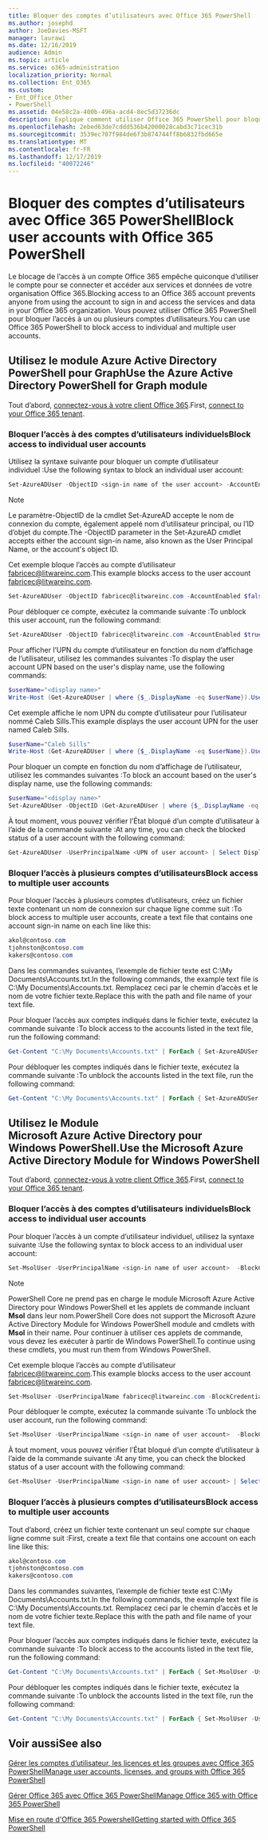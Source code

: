 ```yaml
---
title: Bloquer des comptes d’utilisateurs avec Office 365 PowerShell
ms.author: josephd
author: JoeDavies-MSFT
manager: laurawi
ms.date: 12/16/2019
audience: Admin
ms.topic: article
ms.service: o365-administration
localization_priority: Normal
ms.collection: Ent_O365
ms.custom:
- Ent_Office_Other
- PowerShell
ms.assetid: 04e58c2a-400b-496a-acd4-8ec5d37236dc
description: Explique comment utiliser Office 365 PowerShell pour bloquer et débloquer l’accès aux comptes Office 365.
ms.openlocfilehash: 2ebed63de7cddd536b42000028cabd3c71cec31b
ms.sourcegitcommit: 3539ec707f984de6f3b874744ff8b6832fbd665e
ms.translationtype: MT
ms.contentlocale: fr-FR
ms.lasthandoff: 12/17/2019
ms.locfileid: "40072246"
---
```

# <a name="block-user-accounts-with-office-365-powershell"></a><span data-ttu-id="05944-103">Bloquer des comptes d’utilisateurs avec Office 365 PowerShell</span><span class="sxs-lookup"><span data-stu-id="05944-103">Block user accounts with Office 365 PowerShell</span></span>

<span data-ttu-id="05944-104">Le blocage de l’accès à un compte Office 365 empêche quiconque d’utiliser le compte pour se connecter et accéder aux services et données de votre organisation Office 365.</span><span class="sxs-lookup"><span data-stu-id="05944-104">Blocking access to an Office 365 account prevents anyone from using the account to sign in and access the services and data in your Office 365 organization.</span></span> <span data-ttu-id="05944-105">Vous pouvez utiliser Office 365 PowerShell pour bloquer l’accès à un ou plusieurs comptes d’utilisateurs.</span><span class="sxs-lookup"><span data-stu-id="05944-105">You can use Office 365 PowerShell to block access to individual and multiple user accounts.</span></span>

## <a name="use-the-azure-active-directory-powershell-for-graph-module"></a><span data-ttu-id="05944-106">Utilisez le module Azure Active Directory PowerShell pour Graph</span><span class="sxs-lookup"><span data-stu-id="05944-106">Use the Azure Active Directory PowerShell for Graph module</span></span>

<span data-ttu-id="05944-107">Tout d’abord, [connectez-vous à votre client Office 365](connect-to-office-365-powershell.md#connect-with-the-azure-active-directory-powershell-for-graph-module).</span><span class="sxs-lookup"><span data-stu-id="05944-107">First, [connect to your Office 365 tenant](connect-to-office-365-powershell.md#connect-with-the-azure-active-directory-powershell-for-graph-module).</span></span>
 
### <a name="block-access-to-individual-user-accounts"></a><span data-ttu-id="05944-108">Bloquer l’accès à des comptes d’utilisateurs individuels</span><span class="sxs-lookup"><span data-stu-id="05944-108">Block access to individual user accounts</span></span>

<span data-ttu-id="05944-109">Utilisez la syntaxe suivante pour bloquer un compte d’utilisateur individuel :</span><span class="sxs-lookup"><span data-stu-id="05944-109">Use the following syntax to block an individual user account:</span></span>
  
```powershell
Set-AzureADUser -ObjectID <sign-in name of the user account> -AccountEnabled $false
```

> [!NOTE]
> <span data-ttu-id="05944-110">Le paramètre-ObjectID de la cmdlet Set-AzureAD accepte le nom de connexion du compte, également appelé nom d’utilisateur principal, ou l’ID d’objet du compte.</span><span class="sxs-lookup"><span data-stu-id="05944-110">The -ObjectID parameter in the Set-AzureAD cmdlet accepts either the account sign-in name, also known as the User Principal Name, or the account's object ID.</span></span> 
  
<span data-ttu-id="05944-111">Cet exemple bloque l’accès au compte d’utilisateur fabricec@litwareinc.com.</span><span class="sxs-lookup"><span data-stu-id="05944-111">This example blocks access to the user account fabricec@litwareinc.com.</span></span>
  
```powershell
Set-AzureADUser -ObjectID fabricec@litwareinc.com -AccountEnabled $false
```

<span data-ttu-id="05944-112">Pour débloquer ce compte, exécutez la commande suivante :</span><span class="sxs-lookup"><span data-stu-id="05944-112">To unblock this user account, run the following command:</span></span>
  
```powershell
Set-AzureADUser -ObjectID fabricec@litwareinc.com -AccountEnabled $true
```

<span data-ttu-id="05944-113">Pour afficher l’UPN du compte d’utilisateur en fonction du nom d’affichage de l’utilisateur, utilisez les commandes suivantes :</span><span class="sxs-lookup"><span data-stu-id="05944-113">To display the user account UPN based on the user's display name, use the following commands:</span></span>
  
```powershell
$userName="<display name>"
Write-Host (Get-AzureADUser | where {$_.DisplayName -eq $userName}).UserPrincipalName

```

<span data-ttu-id="05944-114">Cet exemple affiche le nom UPN du compte d’utilisateur pour l’utilisateur nommé Caleb Sills.</span><span class="sxs-lookup"><span data-stu-id="05944-114">This example displays the user account UPN for the user named Caleb Sills.</span></span>
  
```powershell
$userName="Caleb Sills"
Write-Host (Get-AzureADUser | where {$_.DisplayName -eq $userName}).UserPrincipalName
```

<span data-ttu-id="05944-115">Pour bloquer un compte en fonction du nom d’affichage de l’utilisateur, utilisez les commandes suivantes :</span><span class="sxs-lookup"><span data-stu-id="05944-115">To block an account based on the user's display name, use the following commands:</span></span>
  
```powershell
$userName="<display name>"
Set-AzureADUser -ObjectID (Get-AzureADUser | where {$_.DisplayName -eq $userName}).UserPrincipalName -AccountEnabled $false

```

<span data-ttu-id="05944-116">À tout moment, vous pouvez vérifier l’État bloqué d’un compte d’utilisateur à l’aide de la commande suivante :</span><span class="sxs-lookup"><span data-stu-id="05944-116">At any time, you can check the blocked status of a user account with the following command:</span></span>
  
```powershell
Get-AzureADUser -UserPrincipalName <UPN of user account> | Select DisplayName,AccountEnabled
```

### <a name="block-access-to-multiple-user-accounts"></a><span data-ttu-id="05944-117">Bloquer l’accès à plusieurs comptes d’utilisateurs</span><span class="sxs-lookup"><span data-stu-id="05944-117">Block access to multiple user accounts</span></span>

<span data-ttu-id="05944-118">Pour bloquer l’accès à plusieurs comptes d’utilisateurs, créez un fichier texte contenant un nom de connexion sur chaque ligne comme suit :</span><span class="sxs-lookup"><span data-stu-id="05944-118">To block access to multiple user accounts, create a text file that contains one account sign-in name on each line like this:</span></span>
    
  ```powershell
akol@contoso.com
tjohnston@contoso.com
kakers@contoso.com
  ```

<span data-ttu-id="05944-119">Dans les commandes suivantes, l’exemple de fichier texte est C:\My Documents\Accounts.txt.</span><span class="sxs-lookup"><span data-stu-id="05944-119">In the following commands, the example text file is C:\My Documents\Accounts.txt.</span></span> <span data-ttu-id="05944-120">Remplacez ceci par le chemin d’accès et le nom de votre fichier texte.</span><span class="sxs-lookup"><span data-stu-id="05944-120">Replace this with the path and file name of your text file.</span></span>
  
<span data-ttu-id="05944-121">Pour bloquer l’accès aux comptes indiqués dans le fichier texte, exécutez la commande suivante :</span><span class="sxs-lookup"><span data-stu-id="05944-121">To block access to the accounts listed in the text file, run the following command:</span></span>
    
```powershell
Get-Content "C:\My Documents\Accounts.txt" | ForEach { Set-AzureADUSer -ObjectID $_ -AccountEnabled $false }
```

<span data-ttu-id="05944-122">Pour débloquer les comptes indiqués dans le fichier texte, exécutez la commande suivante :</span><span class="sxs-lookup"><span data-stu-id="05944-122">To unblock the accounts listed in the text file, run the following command:</span></span>
    
```powershell
Get-Content "C:\My Documents\Accounts.txt" | ForEach { Set-AzureADUSer -ObjectID $_ -AccountEnabled $true }
```

## <a name="use-the-microsoft-azure-active-directory-module-for-windows-powershell"></a><span data-ttu-id="05944-123">Utilisez le Module Microsoft Azure Active Directory pour Windows PowerShell.</span><span class="sxs-lookup"><span data-stu-id="05944-123">Use the Microsoft Azure Active Directory Module for Windows PowerShell</span></span>

<span data-ttu-id="05944-124">Tout d’abord, [connectez-vous à votre client Office 365](connect-to-office-365-powershell.md#connect-with-the-microsoft-azure-active-directory-module-for-windows-powershell).</span><span class="sxs-lookup"><span data-stu-id="05944-124">First, [connect to your Office 365 tenant](connect-to-office-365-powershell.md#connect-with-the-microsoft-azure-active-directory-module-for-windows-powershell).</span></span>
    
### <a name="block-access-to-individual-user-accounts"></a><span data-ttu-id="05944-125">Bloquer l’accès à des comptes d’utilisateurs individuels</span><span class="sxs-lookup"><span data-stu-id="05944-125">Block access to individual user accounts</span></span>

<span data-ttu-id="05944-126">Pour bloquer l’accès à un compte d’utilisateur individuel, utilisez la syntaxe suivante :</span><span class="sxs-lookup"><span data-stu-id="05944-126">Use the following syntax to block access to an individual user account:</span></span>
  
```powershell
Set-MsolUser -UserPrincipalName <sign-in name of user account>  -BlockCredential $true
```

>[!Note]
><span data-ttu-id="05944-127">PowerShell Core ne prend pas en charge le module Microsoft Azure Active Directory pour Windows PowerShell et les applets de commande incluant **Msol** dans leur nom.</span><span class="sxs-lookup"><span data-stu-id="05944-127">PowerShell Core does not support the Microsoft Azure Active Directory Module for Windows PowerShell module and cmdlets with **Msol** in their name.</span></span> <span data-ttu-id="05944-128">Pour continuer à utiliser ces applets de commande, vous devez les exécuter à partir de Windows PowerShell.</span><span class="sxs-lookup"><span data-stu-id="05944-128">To continue using these cmdlets, you must run them from Windows PowerShell.</span></span>
>

<span data-ttu-id="05944-129">Cet exemple bloque l’accès au compte d’utilisateur fabricec@litwareinc.com.</span><span class="sxs-lookup"><span data-stu-id="05944-129">This example blocks access to the user account fabricec@litwareinc.com.</span></span>
  
```powershell
Set-MsolUser -UserPrincipalName fabricec@litwareinc.com -BlockCredential $true
```

<span data-ttu-id="05944-130">Pour débloquer le compte, exécutez la commande suivante :</span><span class="sxs-lookup"><span data-stu-id="05944-130">To unblock the user account, run the following command:</span></span>
  
```powershell
Set-MsolUser -UserPrincipalName <sign-in name of user account>  -BlockCredential $false
```

<span data-ttu-id="05944-131">À tout moment, vous pouvez vérifier l’État bloqué d’un compte d’utilisateur à l’aide de la commande suivante :</span><span class="sxs-lookup"><span data-stu-id="05944-131">At any time, you can check the blocked status of a user account with the following command:</span></span>
  
```powershell
Get-MsolUser -UserPrincipalName <sign-in name of user account> | Select DisplayName,BlockCredential
```

### <a name="block-access-to-multiple-user-accounts"></a><span data-ttu-id="05944-132">Bloquer l’accès à plusieurs comptes d’utilisateurs</span><span class="sxs-lookup"><span data-stu-id="05944-132">Block access to multiple user accounts</span></span>

<span data-ttu-id="05944-133">Tout d’abord, créez un fichier texte contenant un seul compte sur chaque ligne comme suit :</span><span class="sxs-lookup"><span data-stu-id="05944-133">First, create a text file that contains one account on each line like this:</span></span>
    
```powershell
akol@contoso.com
tjohnston@contoso.com
kakers@contoso.com
```

<span data-ttu-id="05944-134">Dans les commandes suivantes, l’exemple de fichier texte est C:\My Documents\Accounts.txt.</span><span class="sxs-lookup"><span data-stu-id="05944-134">In the following commands, the example text file is C:\My Documents\Accounts.txt.</span></span> <span data-ttu-id="05944-135">Remplacez ceci par le chemin d’accès et le nom de votre fichier texte.</span><span class="sxs-lookup"><span data-stu-id="05944-135">Replace this with the path and file name of your text file.</span></span>
    
<span data-ttu-id="05944-136">Pour bloquer l’accès aux comptes indiqués dans le fichier texte, exécutez la commande suivante :</span><span class="sxs-lookup"><span data-stu-id="05944-136">To block access to the accounts listed in the text file, run the following command:</span></span>
    
  ```powershell
  Get-Content "C:\My Documents\Accounts.txt" | ForEach { Set-MsolUser -UserPrincipalName $_ -BlockCredential $true }
  ```
<span data-ttu-id="05944-137">Pour débloquer les comptes indiqués dans le fichier texte, exécutez la commande suivante :</span><span class="sxs-lookup"><span data-stu-id="05944-137">To unblock the accounts listed in the text file, run the following command:</span></span>
    
  ```powershell
  Get-Content "C:\My Documents\Accounts.txt" | ForEach { Set-MsolUser -UserPrincipalName $_ -BlockCredential $false }
  ```

## <a name="see-also"></a><span data-ttu-id="05944-138">Voir aussi</span><span class="sxs-lookup"><span data-stu-id="05944-138">See also</span></span>

[<span data-ttu-id="05944-139">Gérer les comptes d’utilisateur, les licences et les groupes avec Office 365 PowerShell</span><span class="sxs-lookup"><span data-stu-id="05944-139">Manage user accounts, licenses, and groups with Office 365 PowerShell</span></span>](manage-user-accounts-and-licenses-with-office-365-powershell.md)
  
[<span data-ttu-id="05944-140">Gérer Office 365 avec Office 365 PowerShell</span><span class="sxs-lookup"><span data-stu-id="05944-140">Manage Office 365 with Office 365 PowerShell</span></span>](manage-office-365-with-office-365-powershell.md)
  
[<span data-ttu-id="05944-141">Mise en route d'Office 365 Powershell</span><span class="sxs-lookup"><span data-stu-id="05944-141">Getting started with Office 365 PowerShell</span></span>](getting-started-with-office-365-powershell.md)
